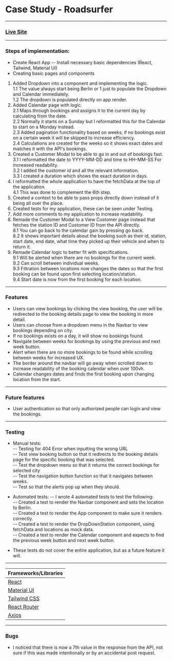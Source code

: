 # Case Study - Roadsurfer

---
### [Live Site](https://jonathan97-web.github.io/casestudyreact/)

---

### Steps of implementation:

- Create React App
-- Install necessary basic dependencies (React, Tailwind, Material UI) 
- Creating basic pages and components  
1. Added Dropdown into a component and implementing the logic.  
  1.1 The value always start being Berlin or 1 just to populate the Dropdown and Calendar immediately.  
  1.2 The dropdown is populated directly on app render.  
2. Added Calendar page with logic.  
  2.1 Maps through bookings and assigns it to the current day by calculating from the date.  
  2.2 Normally it starts on a Sunday but I reformatted this for the Calendar to start on a Monday instead.  
  2.3 Added pagination functionality based on weeks, if no bookings exist on a certain week it will be skipped to increase efficiency.  
  2.4 Calculations are created for the weeks so it shows exact dates and matches it with the API's bookings.
3. Created a Customer Modal to be able to go in and out of bookings fast.  
  3.1 I reformatted the date to YYYY-MM-DD and time to HH-MM-SS For increased readability.    
  3.2 I added the customer id and all the relevant information.  
  3.3 I created a duration which shows the exact duration in days.  
4. I reformatted the whole application to have the fetchData at the top of the application.  
  4.1 This was done to complement the 6th step.  
5. Created a context to be able to pass props directly down instead of it being all over the place.  
6. Created tests for my application, these can be seen under Testing.  
7. Add more comments to my application to increase readability.  
8. Remade the Customer Modal to a View Customer page instead that fetches the station ID and Customer ID from the API directly.  
  8.1 You can go back to the calendar gain by pressing go back.  
  8.2 It shows important details about the booking such as their id, station, start date, end date, what time they picked up their vehicle and when to return it.   
9. Remade Calendar logic to better fit with specifications.  
  9.1 Will be alerted when there are no bookings for the current week.  
  9.2 Can scroll between individual weeks.  
  9.3 Filtration between locations now changes the dates so that the first booking can be found upon first selecting location/station.  
  9.4 Start date is now from the first booking for each location.

----

### Features
- Users can view bookings by clicking the view booking, the user will be redirected to the booking details page to view the booking in more detail.  
- Users can choose from a dropdown menu in the Navbar to view bookings depending on city.  
- If no bookings exists on a day, it will show no bookings found.  
- Navigate between weeks for bookings by using the previous and next week button.
- Alert when there are no more bookings to be found while scrolling between weeks for increased UX.
- The border around the navbar will go away when scrolled down to increase readability of the booking calendar when over 100vh.
- Calendar changes dates and finds the first booking upon changing location from the start.

---
### Future features

- User authentication so that only authorized people can login and view the bookings.

---

### Testing

- Manual tests:  
-- Testing for 404 Error when inputting the wrong URL  
-- Test view booking button so that it redirects to the booking details page for the specific booking that was selected.  
-- Test the dropdown menu so that it returns the correct bookings for selected city   
-- Test the navigation button function so that it navigates between weeks.  
-- Test so that the alerts pop up when they should.  

- Automated tests:
-- I wrote 4 automated tests to test the following:  
-- Created a test to render the Navbar component and sets the location to Berlin.    
-- Created a test to render the App component to make sure it renders correctly.   
-- Created a test to render the DropDownStation component, using fetchData and locations as mock data.   
-- Created a test to render the Calendar component and expects to find the previous week button and next week button.  

- These tests do not cover the entire application, but as a future feature it will.   

---


| Frameworks/Libraries  |
| -------- |
| [React](https://react.dev/) |
| [Material UI](https://mui.com/material-ui/) |
| [Tailwind CSS](https://tailwindcss.com/)    |
| [React Router](https://reactrouter.com/en/main) |
| [Axios](https://axios-http.com/)

---

### Bugs
- I noticed that there is now a 7th value in the response from the API, not sure if this was made intentionally or by an accidental post request.
